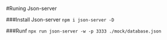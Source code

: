 #Runing Json-server

###Install Json-server
`npm i json-server -D`

###Runf
`npx run json-server -w -p 3333 ./mock/database.json`